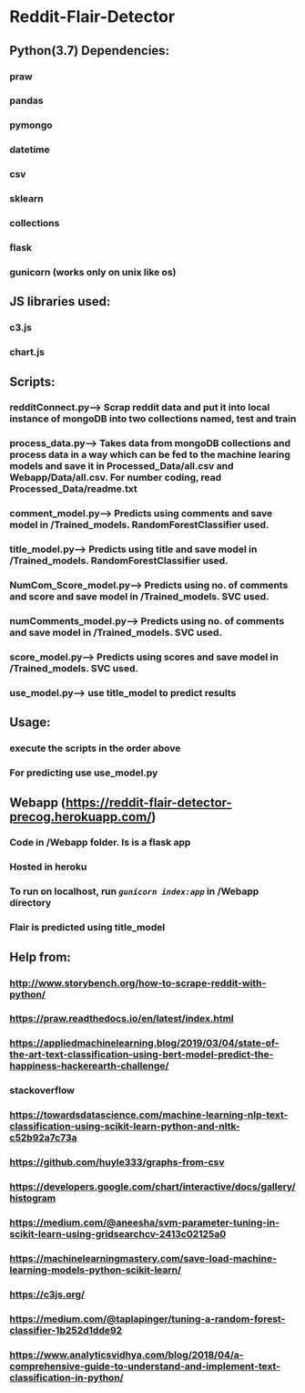 # Reddit-Flair-Detector

## Python(3.7) Dependencies:
###	praw
###	pandas
###	pymongo
###	datetime
###	csv
###	sklearn
###	collections
###	flask
### gunicorn (works only on unix like os)
## JS libraries used:
###	c3.js
###	chart.js
## Scripts:
###	redditConnect.py--> Scrap reddit data and put it into local instance of mongoDB into two collections named, test and train
###	process_data.py--> Takes data from mongoDB collections and process data in a way which can be fed to the machine learing models and save it in Processed_Data/all.csv and Webapp/Data/all.csv. For number coding, read Processed_Data/readme.txt
###	comment_model.py--> Predicts using comments and save model in /Trained_models. RandomForestClassifier used.
###	title_model.py--> Predicts using title and save model in /Trained_models. RandomForestClassifier used.
###	NumCom_Score_model.py--> Predicts using no. of comments and score and save model in /Trained_models. SVC used.
###	numComments_model.py--> Predicts using no. of comments and save model in /Trained_models. SVC used.
###	score_model.py--> Predicts using scores and save model in /Trained_models. SVC used.
### use_model.py--> use title_model to predict results
## Usage:
### execute the scripts in the order above
### For predicting use use_model.py
## Webapp (https://reddit-flair-detector-precog.herokuapp.com/)
### Code in /Webapp folder. Is is a flask app
### Hosted in heroku
### To run on localhost, run *<code>gunicorn index:app</code>* in /Webapp directory
### Flair is predicted using title_model
## Help from:
###	http://www.storybench.org/how-to-scrape-reddit-with-python/
###	https://praw.readthedocs.io/en/latest/index.html
###	https://appliedmachinelearning.blog/2019/03/04/state-of-the-art-text-classification-using-bert-model-predict-the-happiness-hackerearth-challenge/
###	stackoverflow
###	https://towardsdatascience.com/machine-learning-nlp-text-classification-using-scikit-learn-python-and-nltk-c52b92a7c73a
###	https://github.com/huyle333/graphs-from-csv
### https://developers.google.com/chart/interactive/docs/gallery/histogram
### https://medium.com/@aneesha/svm-parameter-tuning-in-scikit-learn-using-gridsearchcv-2413c02125a0
### https://machinelearningmastery.com/save-load-machine-learning-models-python-scikit-learn/
### https://c3js.org/
### https://medium.com/@taplapinger/tuning-a-random-forest-classifier-1b252d1dde92
### https://www.analyticsvidhya.com/blog/2018/04/a-comprehensive-guide-to-understand-and-implement-text-classification-in-python/
